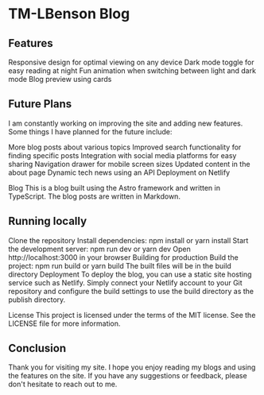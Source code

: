 <!-- @format -->

# TM-LBenson Blog

## Features

Responsive design for optimal viewing on any device
Dark mode toggle for easy reading at night
Fun animation when switching between light and dark mode
Blog preview using cards

## Future Plans

I am constantly working on improving the site and adding new features. Some things I have planned for the future include:

More blog posts about various topics
Improved search functionality for finding specific posts
Integration with social media platforms for easy sharing
Navigation drawer for mobile screen sizes
Updated content in the about page
Dynamic tech news using an API
Deployment on Netlify

Blog
This is a blog built using the Astro framework and written in TypeScript. The blog posts are written in Markdown.

## Running locally

Clone the repository
Install dependencies: npm install or yarn install
Start the development server: npm run dev or yarn dev
Open http://localhost:3000 in your browser
Building for production
Build the project: npm run build or yarn build
The built files will be in the build directory
Deployment
To deploy the blog, you can use a static site hosting service such as Netlify. Simply connect your Netlify account to your Git repository and configure the build settings to use the build directory as the publish directory.

License
This project is licensed under the terms of the MIT license. See the LICENSE file for more information.

## Conclusion

Thank you for visiting my site. I hope you enjoy reading my blogs and using the features on the site. If you have any suggestions or feedback, please don't hesitate to reach out to me.
